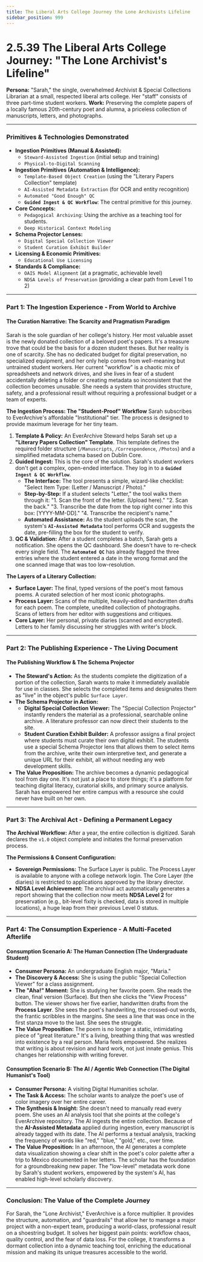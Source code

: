 ```yaml
---
title: The Liberal Arts College Journey the Lone Archivists Lifeline
sidebar_position: 999
---
```


# 2.5.39 The Liberal Arts College Journey: "The Lone Archivist's Lifeline"

**Persona:** "Sarah," the single, overwhelmed Archivist & Special Collections Librarian at a small, respected liberal arts college. Her "staff" consists of three part-time student workers.
**Work:** Preserving the complete papers of a locally famous 20th-century poet and alumna, a priceless collection of manuscripts, letters, and photographs.

---

### **Primitives & Technologies Demonstrated**

*   **Ingestion Primitives (Manual & Assisted):**
    *   `Steward-Assisted Ingestion` (initial setup and training)
    *   `Physical-to-Digital Scanning`
*   **Ingestion Primitives (Automation & Intelligence):**
    *   `Template-Based Object Creation` (using the "Literary Papers Collection" template)
    *   `AI-Assisted Metadata Extraction` (for OCR and entity recognition)
    *   `Automated "Good Enough" QC`
    *   **`Guided Ingest & QC Workflow`**: The central primitive for this journey.
*   **Core Concepts:**
    *   `Pedagogical Archiving`: Using the archive as a teaching tool for students.
    *   `Deep Historical Context Modeling`
*   **Schema Projector Lenses:**
    *   `Digital Special Collection Viewer`
    *   `Student Curation Exhibit Builder`
*   **Licensing & Economic Primitives:**
    *   `Educational Use Licensing`
*   **Standards & Compliance:**
    *   `OAIS Model Alignment` (at a pragmatic, achievable level)
    *   `NDSA Levels of Preservation` (providing a clear path from Level 1 to 2)

---

### **Part 1: The Ingestion Experience - From World to Archive**

#### **The Curation Narrative: The Scarcity and Pragmatism Paradigm**
Sarah is the sole guardian of her college's history. Her most valuable asset is the newly donated collection of a beloved poet's papers. It's a treasure trove that could be the basis for a dozen student theses. But her reality is one of scarcity. She has no dedicated budget for digital preservation, no specialized equipment, and her only help comes from well-meaning but untrained student workers. Her current "workflow" is a chaotic mix of spreadsheets and network drives, and she lives in fear of a student accidentally deleting a folder or creating metadata so inconsistent that the collection becomes unusable. She needs a system that provides structure, safety, and a professional result without requiring a professional budget or a team of experts.

**The Ingestion Process: The "Student-Proof" Workflow**
Sarah subscribes to EverArchive's affordable "Institutional" tier. The process is designed to provide maximum leverage for her tiny team.

1.  **Template & Policy:** An EverArchive Steward helps Sarah set up a **"Literary Papers Collection" Template**. This template defines the required folder structure (`/Manuscripts`, `/Correspondence`, `/Photos`) and a simplified metadata schema based on Dublin Core.
2.  **Guided Ingest:** This is the core of the solution. Sarah's student workers don't get a complex, open-ended interface. They log in to a **`Guided Ingest & QC Workflow`**.
    *   **The Interface:** The tool presents a simple, wizard-like checklist: "Select Item Type: (Letter / Manuscript / Photo)."
    *   **Step-by-Step:** If a student selects "Letter," the tool walks them through it: "1. Scan the front of the letter. (Upload here)." "2. Scan the back." "3. Transcribe the date from the top right corner into this box: [YYYY-MM-DD]." "4. Transcribe the recipient's name."
    *   **Automated Assistance:** As the student uploads the scan, the system's **`AI-Assisted Metadata`** tool performs OCR and suggests the date, pre-filling the box for the student to verify.
3.  **QC & Validation:** After a student completes a batch, Sarah gets a notification. She opens the QC dashboard. She doesn't have to re-check every single field. The **`Automated QC`** has already flagged the three entries where the student entered a date in the wrong format and the one scanned image that was too low-resolution.

**The Layers of a Literary Collection:**
*   **Surface Layer:** The final, typed versions of the poet's most famous poems. A curated selection of her most iconic photographs.
*   **Process Layer:** Scans of the multiple, heavily-edited handwritten drafts for each poem. The complete, unedited collection of photographs. Scans of letters from her editor with suggestions and critiques.
*   **Core Layer:** Her personal, private diaries (scanned and encrypted). Letters to her family discussing her struggles with writer's block.

---

### **Part 2: The Publishing Experience - The Living Document**

#### **The Publishing Workflow & The Schema Projector**
*   **The Steward's Action:** As the students complete the digitization of a portion of the collection, Sarah wants to make it immediately available for use in classes. She selects the completed items and designates them as "live" in the object's public `Surface Layer`.
*   **The Schema Projector in Action:**
    *   **Digital Special Collection Viewer:** The "Special Collection Projector" instantly renders the material as a professional, searchable online archive. A literature professor can now direct their students to the site.
    *   **Student Curation Exhibit Builder:** A professor assigns a final project where students must curate their own digital exhibit. The students use a special Schema Projector lens that allows them to select items from the archive, write their own interpretive text, and generate a unique URL for their exhibit, all without needing any web development skills.
*   **The Value Proposition:** The archive becomes a dynamic pedagogical tool from day one. It's not just a place to store things; it's a platform for teaching digital literacy, curatorial skills, and primary source analysis. Sarah has empowered her entire campus with a resource she could never have built on her own.

---

### **Part 3: The Archival Act - Defining a Permanent Legacy**

**The Archival Workflow:**
After a year, the entire collection is digitized. Sarah declares the `v1.0` object complete and initiates the formal preservation process.

**The Permissions & Consent Configuration:**
*   **Sovereign Permissions:** The Surface Layer is public. The Process Layer is available to anyone with a college network login. The Core Layer (the diaries) is restricted to applications approved by the library director.
*   **NDSA Level Achievement:** The archival act automatically generates a report showing that the collection now meets **NDSA Level 2** for preservation (e.g., bit-level fixity is checked, data is stored in multiple locations), a huge leap from their previous Level 0 status.

---

### **Part 4: The Consumption Experience - A Multi-Faceted Afterlife**

#### **Consumption Scenario A: The Human Connection (The Undergraduate Student)**
*   **Consumer Persona:** An undergraduate English major, "Maria."
*   **The Discovery & Access:** She is using the public "Special Collection Viewer" for a class assignment.
*   **The "Aha!" Moment:** She is studying her favorite poem. She reads the clean, final version (Surface). But then she clicks the "View Process" button. The viewer shows her five earlier, handwritten drafts from the **Process Layer**. She sees the poet's handwriting, the crossed-out words, the frantic scribbles in the margins. She sees a line that was once in the first stanza move to the last. She sees the struggle.
*   **The Value Proposition:** The poem is no longer a static, intimidating piece of "great literature." It's a living, breathing thing that was wrestled into existence by a real person. Maria feels empowered. She realizes that writing is about revision and hard work, not just innate genius. This changes her relationship with writing forever.

#### **Consumption Scenario B: The AI / Agentic Web Connection (The Digital Humanist's Tool)**
*   **Consumer Persona:** A visiting Digital Humanities scholar.
*   **The Task & Access:** The scholar wants to analyze the poet's use of color imagery over her entire career.
*   **The Synthesis & Insight:** She doesn't need to manually read every poem. She uses an AI analysis tool that she points at the college's EverArchive repository. The AI ingests the entire collection. Because of the **AI-Assisted Metadata** applied during ingestion, every manuscript is already tagged with its date. The AI performs a textual analysis, tracking the frequency of words like "red," "blue," "gold," etc., over time.
*   **The Value Proposition:** In an afternoon, the AI generates a complete data visualization showing a clear shift in the poet's color palette after a trip to Mexico documented in her letters. The scholar has the foundation for a groundbreaking new paper. The "low-level" metadata work done by Sarah's student workers, empowered by the system's AI, has enabled high-level scholarly discovery.

---

### **Conclusion: The Value of the Complete Journey**
For Sarah, the "Lone Archivist," EverArchive is a force multiplier. It provides the structure, automation, and "guardrails" that allow her to manage a major project with a non-expert team, producing a world-class, professional result on a shoestring budget. It solves her biggest pain points: workflow chaos, quality control, and the fear of data loss. For the college, it transforms a dormant collection into a dynamic teaching tool, enriching the educational mission and making its unique treasures accessible to the world.
